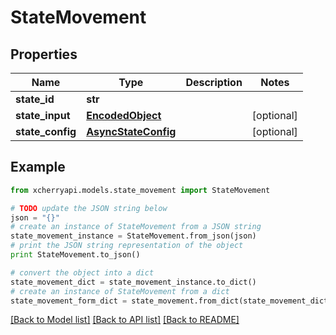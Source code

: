 # StateMovement


## Properties

Name | Type | Description | Notes
------------ | ------------- | ------------- | -------------
**state_id** | **str** |  | 
**state_input** | [**EncodedObject**](EncodedObject.md) |  | [optional] 
**state_config** | [**AsyncStateConfig**](AsyncStateConfig.md) |  | [optional] 

## Example

```python
from xcherryapi.models.state_movement import StateMovement

# TODO update the JSON string below
json = "{}"
# create an instance of StateMovement from a JSON string
state_movement_instance = StateMovement.from_json(json)
# print the JSON string representation of the object
print StateMovement.to_json()

# convert the object into a dict
state_movement_dict = state_movement_instance.to_dict()
# create an instance of StateMovement from a dict
state_movement_form_dict = state_movement.from_dict(state_movement_dict)
```
[[Back to Model list]](../README.md#documentation-for-models) [[Back to API list]](../README.md#documentation-for-api-endpoints) [[Back to README]](../README.md)


